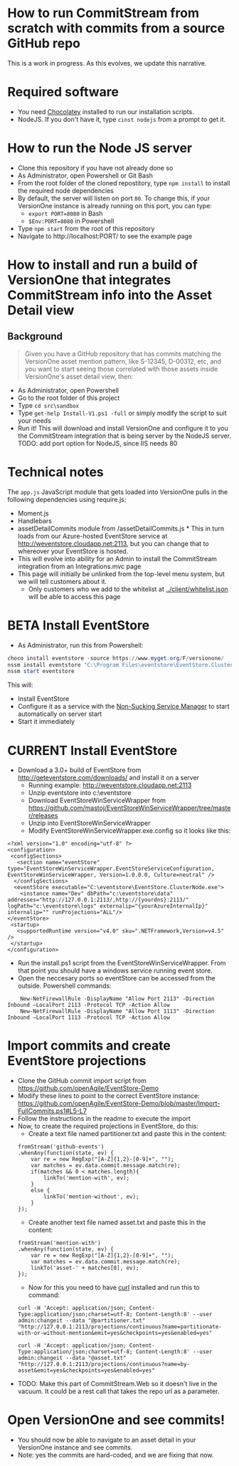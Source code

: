 # How to run CommitStream from scratch with commits from a source GitHub repo

This is a work in progress. As this evolves, we update this narrative.

# Required software

* You need [Chocolatey](http://chocolatey.org/) installed to run our installation scripts.
* NodeJS. If you don't have it, type `cinst nodejs` from a prompt to get it.

# How to run the Node JS server

* Clone this repository if you have not already done so
* As Administrator, open Powershell or Git Bash
* From the root folder of the cloned repostitory, type `npm install` to install the required node dependencies
* By default, the server will listen on port `80`. To change this, if your VersionOne instance is already running on this port, you can type:
  * `export PORT=8080` in Bash
  * `$Env:PORT=8080` in Powershell
* Type `npm start` from the root of this repository
* Navigate to http://localhost:PORT/ to see the example page

# How to install and run a build of VersionOne that integrates CommitStream info into the Asset Detail view

## Background
> Given you have a GitHub repository that has commits matching the VersionOne asset mention pattern, like S-12345, D-00312, etc, and you want to start seeing those correlated with those assets inside VersionOne's asset detail view, then:

* As Administrator, open Powershell
* Go to the root folder of this project
* Type `cd src\sandbox`
* Type `get-help Install-V1.ps1 -full` or simply modify the script to suit your needs
* Run it! This will download and install VersionOne and configure it to you the CommitStream integration that is being server by the NodeJS server. TODO: add port option for NodeJS, since IIS needs 80

# Technical notes 

The `app.js` JavaScript module that gets loaded into VersionOne pulls in the following dependencies using require.js: 
  * Moment.js
  * Handlebars
  * assetDetailCommits module from <nodeServerUrl>/assetDetailCommits.js
          * This in turn loads from our Azure-hosted EventStore service at http://weventstore.cloudapp.net:2113, but you can change that to whereover your EventStore is hosted.
* This will evolve into ability for an Admin to install the CommitStream integration from an Integrations.mvc page
* This page will initially be unlinked from the top-level menu system, but we will tell customers about it.
  * Only customers who we add to the whitelist at [../client/whitelist.json](../client/whitelist.json) will be able to access this page

# BETA Install EventStore

* As Administrator, run this from Powershell:

```powershell
choco install eventstore -source https://www.myget.org/F/versionone/
nssm install eventstore "C:\Program Files\eventstore\EventStore.ClusterNode.exe" "--run-projections=ALL"
nssm start eventstore
```

This will:
* Install EventStore
* Configure it as a service with the [Non-Sucking Service Manager](http://nssm.cc/) to start automatically on server start
* Start it immediately

# CURRENT Install EventStore
* Download a 3.0+ build of EventStore from http://geteventstore.com/downloads/ and install it on a server
  * Running example: http://weventstore.cloudapp.net:2113
  * Unzip eventstore into c:\eventstore
  * Download EventStoreWinServiceWrapper from https://github.com/mastoj/EventStoreWinServiceWrapper/tree/master/releases
  * Unzip into EventStoreWinServiceWrapper
  * Modify EventStoreWinServiceWrapper.exe.config so it looks like this:

 ```
 <?xml version="1.0" encoding="utf-8" ?>
 <configuration>
  <configSections>
    <section name="eventStore" type="EventStoreWinServiceWrapper.EventStoreServiceConfiguration,   EventStoreWinServiceWrapper, Version=1.0.0.0, Culture=neutral" />
   </configSections>
   <eventStore executable="C:\eventstore\EventStore.ClusterNode.exe">
     <instance name="Dev" dbPath="c:\eventstore\data"    addresses="http://127.0.0.1:2113/,http://{yourdns}:2113/" logPath="c:\eventstore\logs" externalip="{yourAzureInternalIp}" internalip="" runProjections="ALL"/>
 </eventStore>
  <startup>
    <supportedRuntime version="v4.0" sku=".NETFramework,Version=v4.5" />
  </startup>
</configuration>
 ```
 * Run the install.ps1 script from the EventStoreWinServiceWrapper. From that point you should have a windows service running event store.
 * Open the neccesary ports so eventStore can be accessed from the outside. Powershell commands:
```
	New-NetFirewallRule -DisplayName "Allow Port 2113" -Direction Inbound –LocalPort 2113 -Protocol TCP -Action Allow
	New-NetFirewallRule -DisplayName "Allow Port 1113" -Direction Inbound –LocalPort 1113 -Protocol TCP -Action Allow
```

# Import commits and create EventStore projections
* Clone the GitHub commit import script from https://github.com/openAgile/EventStore-Demo
* Modify these lines to point to the correct EventStore instance: https://github.com/openAgile/EventStore-Demo/blob/master/Import-FullCommits.ps1#L5-L7
* Follow the instructions in the readme to execute the import
* Now, to create the required projections in EventStore, do this:
	* Create a text file named partitioner.txt and paste this in the content:
	```
	fromStream('github-events')
	.whenAny(function(state, ev) {
		var re = new RegExp("[A-Z]{1,2}-[0-9]+", "");
		var matches = ev.data.commit.message.match(re);
		if(matches && 0 < matches.length){
			linkTo('mention-with', ev);
		}
		else {
			linkTo('mention-without', ev);
		}
	});

	```
	* Create another text file named asset.txt and paste this in the content: 
	```
	fromStream('mention-with')
	.whenAny(function(state, ev) {
		var re = new RegExp("[A-Z]{1,2}-[0-9]+", "");
		var matches = ev.data.commit.message.match(re);
		linkTo('asset-' + matches[0], ev);
	});
	```
	* Now for this you need to have [curl](http://curl.haxx.se/download.html) installed and run this to command:
	```
	curl -H 'Accept: application/json; Content-Type:application/json;charset=utf-8; Content-Length:8' --user admin:changeit --data "@partitioner.txt" "http://127.0.0.1:2113/projections/continuous?name=partitionate-with-or-without-mention&emit=yes&checkpoints=yes&enabled=yes"
	
	curl -H 'Accept: application/json; Content-Type:application/json;charset=utf-8; Content-Length:8' --user admin:changeit --data "@asset.txt" "http://127.0.0.1:2113/projections/continuous?name=by-asset&emit=yes&checkpoints=yes&enabled=yes"
	```
* TODO: Make this part of CommitStream.Web so it doesn't live in the vacuum. It could be a rest call that takes the repo url as a parameter.

# Open VersionOne and see commits!
* You should now be able to navigate to an asset detail in your VersionOne instance and see commits.
* Note: yes the commits are hard-coded, and we are fixing that now.
